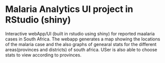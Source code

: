 # Malaria Analytics UI project in RStudio (shiny)


Interactive webApp/UI (built in rstudio using shiny) for reported maalaria cases in South Africa. The webapp generates a map showing the locations of the malaria case and the also graphs of genearal stats for the different areas(provinces and districts) of south africa. USer is also able to choose stats to view according to provinces. 